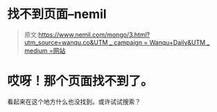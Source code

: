 # 找不到页面–nemil

> 原文:[https://www.nemil.com/mongo/3.html?utm_source=wanqu.co&UTM _ campaign = Wanqu+Daily&UTM _ medium =网站](https://www.nemil.com/mongo/3.html?utm_source=wanqu.co&utm_campaign=Wanqu+Daily&utm_medium=website)

<main class="is-layout-constrained wp-block-group">

# 哎呀！那个页面找不到了。

看起来在这个地方什么也没找到。或许试试搜索？

</main>